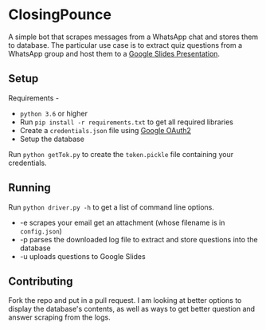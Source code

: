 # ClosingPounce

A simple bot that scrapes messages from a WhatsApp chat and stores them to database. 
The particular use case is to extract quiz questions from a WhatsApp group and host them to a [Google Slides Presentation](https://docs.google.com/presentation/d/1HSdfhNbAkL_wCNuwtmANQXDMgeg2te1LLu_KGMNO-dY/edit?usp=sharing).

## Setup
Requirements -
* `python 3.6` or higher
* Run `pip install -r requirements.txt` to get all required libraries
* Create a `credentials.json` file using [Google OAuth2](https://console.developers.google.com/)  
* Setup the database

Run `python getTok.py` to create the `token.pickle` file containing your credentials.

## Running
Run `python driver.py -h` to get a list of command line options.
* -e scrapes your email get an attachment (whose filename is in `config.json`) 
* -p parses the downloaded log file to extract and store questions into the database
* -u uploads questions to Google Slides

## Contributing
Fork the repo and put in a pull request. I am looking at better options to display the database's contents, as well as ways to get better question and answer scraping from the logs.